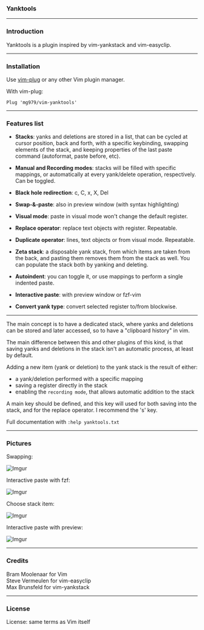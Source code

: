 ### Yanktools

----------------------------------------------------------------------------


### Introduction

Yanktools is a plugin inspired by vim-yankstack and vim-easyclip.

----------------------------------------------------------------------------


### Installation

Use [vim-plug](https://github.com/junegunn/vim-plug) or any other Vim plugin manager.

With vim-plug:

    Plug 'mg979/vim-yanktools'



----------------------------------------------------------------------------


### Features list

* __Stacks__: yanks and deletions are stored in a list, that can be cycled at
  cursor position, back and forth, with a specific keybinding, swapping
  elements of the stack, and keeping properties of the last paste command
  (autoformat, paste before, etc).

* __Manual and Recording modes__: stacks will be filled with specific mappings,
  or automatically at every yank/delete operation, respectively. Can be
  toggled.

* __Black hole redirection__: c, C, x, X, Del

* __Swap-&-paste__: also in preview window (with syntax highlighting)

* __Visual mode__: paste in visual mode won't change the default register.

* __Replace operator__: replace text objects with register. Repeatable.

* __Duplicate operator__: lines, text objects or from visual mode. Repeatable.

* __Zeta stack__: a disposable yank stack, from which items are taken from the
  back, and pasting them removes them from the stack as well. You can populate
  the stack both by yanking and deleting.

* __Autoindent__: you can toggle it, or use mappings to perform a single
  indented paste.

* __Interactive paste__: with preview window or fzf-vim

* __Convert yank type__: convert selected register to/from blockwise.



----------------------------------------------------------------------------


The main concept is to have a dedicated stack, where yanks and deletions can
be stored and later accessed, so to have a "clipboard history" in vim.

The main difference between this and other plugins of this kind, is that
saving yanks and deletions in the stack isn't an automatic process, at least by
default.

Adding a new item (yank or deletion) to the yank stack is the result of
either:

* a yank/deletion performed with a specific mapping
* saving a register directly in the stack
* enabling the `recording mode`, that allows automatic addition to the stack

A main key should be defined, and this key will used for both saving into the
stack, and for the replace operator. I recommend the 's' key.

Full documentation with `:help yanktools.txt`

----------------------------------------------------------------------------

### Pictures

Swapping:

![Imgur](https://i.imgur.com/FP2goLu.gif)

Interactive paste with fzf:

![Imgur](https://i.imgur.com/SE0TDg4.png)

Choose stack item:

![Imgur](https://i.imgur.com/NAIVBRp.gif)

Interactive paste with preview:

![Imgur](https://i.imgur.com/QmmQXHb.gif)

----------------------------------------------------------------------------


### Credits

Bram Moolenaar for Vim  
Steve Vermeulen for vim-easyclip  
Max Brunsfeld for vim-yankstack  


----------------------------------------------------------------------------


### License

License: same terms as Vim itself
